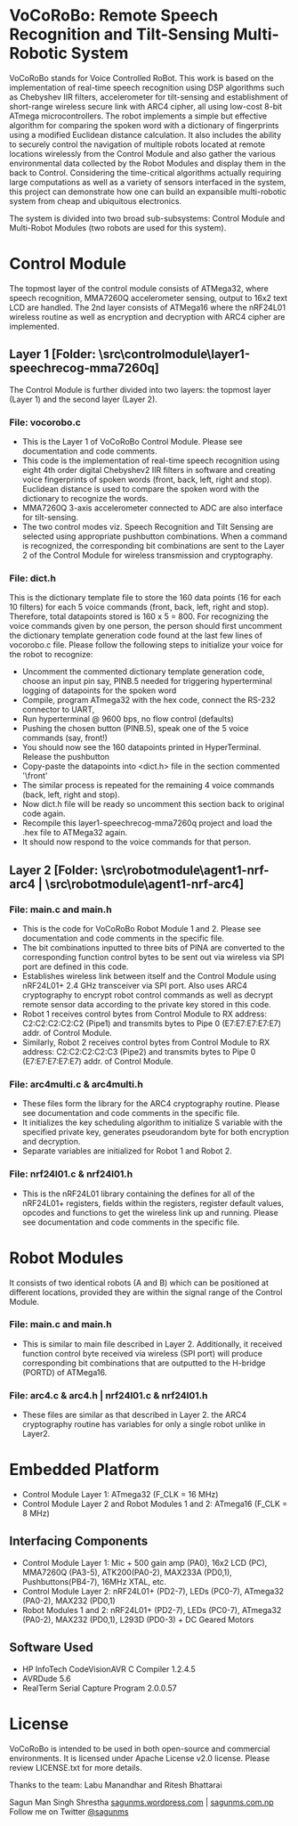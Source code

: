 VoCoRoBo: Remote Speech Recognition and Tilt-Sensing Multi-Robotic System
=========================================================================

VoCoRoBo stands for Voice Controlled RoBot. This work  is  based  on  the  implementation  of  real-time  speech  recognition  using DSP algorithms such as Chebyshev  IIR  filters, accelerometer for tilt-sensing and establishment of short-range  wireless  secure  link with ARC4  cipher,  all  using  low-cost  8-bit ATmega microcontrollers. The  robot  implements  a  simple  but  effective  algorithm  for  comparing  the spoken word  with a dictionary of fingerprints using a modified Euclidean distance calculation. It also includes the ability to securely control the navigation of multiple robots located at remote locations wirelessly from the Control Module and also gather the various environmental data collected by the Robot Modules and display them in the back to Control. Considering the time-critical algorithms actually requiring large computations as well as a variety of sensors interfaced in the system, this project can demonstrate how one can build an expansible multi-robotic system from cheap and ubiquitous electronics. 

The system is divided into two broad sub-subsystems: Control Module and Multi-Robot Modules (two robots are used for this system).

# Control Module

The topmost layer of the control module consists of ATMega32, where speech recognition, MMA7260Q accelerometer sensing, output to 16x2 text LCD are handled. The 2nd layer consists of ATMega16 where the nRF24L01 wireless routine as well as encryption and decryption with ARC4 cipher are implemented. 

## Layer 1 [Folder: \src\controlmodule\layer1-speechrecog-mma7260q]

The Control Module is further divided into two layers: the topmost layer (Layer 1) and the second layer (Layer 2).

### File: vocorobo.c

* This is the Layer 1 of VoCoRoBo Control Module. Please see documentation and code comments.
* This code is the implementation of real-time speech recognition using eight 4th order digital Chebyshev2 IIR filters in software and creating voice fingerprints of spoken words (front, back, left, right and stop). Euclidean distance is used to compare  the spoken word with the dictionary to recognize the words.
* MMA7260Q 3-axis accelerometer connected to ADC are also interface for tilt-sensing.
* The two control modes viz. Speech Recognition and Tilt Sensing are selected using appropriate pushbutton combinations. When a command is recognized, the corresponding bit combinations are sent to the Layer 2 of the Control Module for wireless transmission and cryptography.

### File: dict.h

This is the dictionary template file to store the 160 data points (16 for each 10 filters) for each 5 voice commands (front, back, left, right and stop). Therefore, total datapoints stored is 160 x 5 = 800.
For recognizing the voice commands given by one person, the person should first uncomment the dictionary template generation code found at the last few lines of vocorobo.c file. Please follow the following steps to initialize your voice for the robot to recognize:
* Uncomment the commented dictionary template generation code, choose an input pin say, PINB.5 needed for triggering hyperterminal logging of datapoints for the spoken word
* Compile, program ATmega32 with the hex code, connect the RS-232 connector to UART,
* Run hyperterminal @ 9600 bps, no flow control (defaults)
* Pushing the chosen button (PINB.5), speak one of the 5 voice commands (say, front!)
* You should now see the 160 datapoints printed in HyperTerminal. Release the pushbutton
* Copy-paste the datapoints into <dict.h> file in the section commented '\\front'
* The similar process is repeated for the remaining 4 voice commands (back, left, right and stop).
* Now dict.h file will be ready so uncomment this section back to original code again.
* Recompile this layer1-speechrecog-mma7260q project and load the .hex file to ATMega32 again.
* It should now respond to the voice commands for that person.

## Layer 2 [Folder: \src\robotmodule\agent1-nrf-arc4 | \src\robotmodule\agent1-nrf-arc4]

### File: main.c and main.h

* This is the code for VoCoRoBo Robot Module 1 and 2. Please see documentation and code comments in the specific file.
* The bit combinations inputted to three bits of PINA are converted to the corresponding function control bytes to be sent out via wireless via SPI port are defined in this code.
* Establishes wireless link between itself and the Control Module using nRF24L01+ 2.4 GHz transceiver via SPI port. Also uses ARC4 cryptography to encrypt robot control commands as well as decrypt remote sensor data according to the private key stored in this code.
* Robot 1 receives control bytes from Control Module to RX address: C2:C2:C2:C2:C2 (Pipe1) and transmits bytes to Pipe 0 (E7:E7:E7:E7:E7) addr. of Control Module.
* Similarly, Robot 2 receives control bytes from Control Module to RX address: C2:C2:C2:C2:C3 (Pipe2) and transmits bytes to Pipe 0 (E7:E7:E7:E7:E7) addr. of Control Module.

### File: arc4multi.c & arc4multi.h

* These files form the library for the ARC4 cryptography routine. Please see documentation and code comments in the specific file.
* It initializes the key scheduling algorithm to initialize S variable with the specified private key, generates pseudorandom byte for both encryption and decryption.
* Separate variables are initialized for Robot 1 and Robot 2.

### File: nrf24l01.c & nrf24l01.h

* This is the nRF24L01 library containing the defines for all of the nRF24L01+ registers, fields within the registers, register default values, opcodes and functions to get the wireless link up and running. Please see documentation and code comments in the specific file.


# Robot Modules

It consists of two identical robots (A and B) which can be positioned at different locations, provided they are within the signal range of the Control Module.

### File: main.c and main.h

* This is similar to main file described in Layer 2. Additionally, it received function control byte received via wireless (SPI port) will produce corresponding bit combinations that are outputted to the H-bridge (PORTD) of ATMega16.

### File: arc4.c & arc4.h | nrf24l01.c & nrf24l01.h

* These files are similar as that described in Layer 2. the ARC4 cryptography routine has variables for only a single robot unlike in Layer2.


# Embedded Platform 

* Control Module Layer 1: ATmega32 (F_CLK = 16 MHz)
* Control Module Layer 2 and Robot Modules 1 and 2: ATmega16 (F_CLK = 8 MHz)

## Interfacing Components

* Control Module Layer 1: Mic + 500 gain amp (PA0), 16x2 LCD (PC), MMA7260Q (PA3-5), ATK200(PA0-2), MAX233A (PD0,1), Pushbuttons(PB4-7), 16MHz XTAL, etc.
* Control Module Layer 2: nRF24L01+ (PD2-7), LEDs (PC0-7), ATmega32 (PA0-2), MAX232 (PD0,1)
* Robot Modules 1 and 2: nRF24L01+ (PD2-7), LEDs (PC0-7), ATmega32 (PA0-2), MAX232 (PD0,1), L293D (PD0-3) + DC Geared Motors

## Software Used

* HP InfoTech CodeVisionAVR C Compiler 1.2.4.5
* AVRDude 5.6
* RealTerm Serial Capture Program 2.0.0.57


# License

VoCoRoBo is intended to be used in both open-source and commercial environments. It is licensed under Apache License v2.0 license. Please review LICENSE.txt for more details.

Thanks to the team: Labu Manandhar and Ritesh Bhattarai

Sagun Man Singh Shrestha [sagunms.wordpress.com](http://sagunms.wordpress.com) | [sagunms.com.np](http://sagunms.com.np)
Follow me on Twitter [@sagunms](http://www.twitter.com/sagunms)
